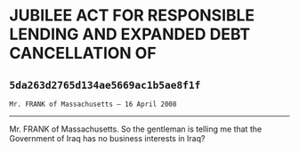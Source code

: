 # JUBILEE ACT FOR RESPONSIBLE LENDING AND EXPANDED DEBT CANCELLATION OF
## `5da263d2765d134ae5669ac1b5ae8f1f`
`Mr. FRANK of Massachusetts — 16 April 2008`

---


Mr. FRANK of Massachusetts. So the gentleman is telling me that the 
Government of Iraq has no business interests in Iraq?